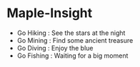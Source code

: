 # Maple-Insight
- Go Hiking  : See the stars at the night
- Go Mining  : Find some ancient treasure
- Go Diving  : Enjoy the blue
- Go Fishing : Waiting for a big moment
